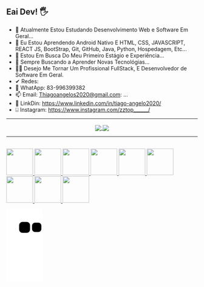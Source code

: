 ## Eai Dev! 🖐

- 🔭 Atualmente Estou Estudando Desenvolvimento Web e Software Em Geral...
- 🌱 Eu Estou Aprendendo Android Nativo E HTML, CSS, JAVASCRIPT, REACT JS, BootStrap, Git, GitHub, Java, Python, Hospedagem, Etc...
- 👯 Estou Em Busca Do Meu Primeiro Estágio e Experiência...
- 💬 Sempre Buscando a Aprender Novas Tecnológias...
- 👨‍🎓 Desejo Me Tornar Um Profissional FullStack, E Desenvolvedor de Software Em Geral.
- ✔ Redes:
- 📱 WhatApp: 83-996399382
- 📫 Email: Thiagoangelos2020@gmail.com: ...
- 🤵 LinkDin: https://www.linkedin.com/in/tiago-angelo2020/
- ⌻ Instagram: https://www.instagram.com/zztop______/

<hr>

<div align="center">
  <a href="https://github.com/ThiagoDevJunior">
  <img align='center' height="180em" src="https://github-readme-stats.vercel.app/api?username=ThiagoDevJunior&show_icons=true&theme=dark&include_all_commits=true&count_private=true"/>
  <img align="center" height="180em" src="https://github-readme-stats.vercel.app/api/top-langs/?username=ThiagoDevJunior&layout=compact&langs_count=7&theme=dark"/>
</div>

<hr>
 
<div style="display: inline_block"><br>
  <img width='70px' height='70px' src="https://cdn.jsdelivr.net/gh/devicons/devicon/icons/html5/html5-original.svg"/>
  <img width='70px' height='70px' src="https://cdn.jsdelivr.net/gh/devicons/devicon/icons/css3/css3-original.svg"/>
  <img width='70px' height='70px' src="https://cdn.jsdelivr.net/gh/devicons/devicon/icons/javascript/javascript-original.svg"/>
  <img width='70px' height='70px' src="https://cdn.jsdelivr.net/gh/devicons/devicon/icons/bootstrap/bootstrap-original-wordmark.svg"/>
  <img width='70px' height='70px' src="https://cdn.jsdelivr.net/gh/devicons/devicon/icons/git/git-original-wordmark.svg"/>
  <img width='70px' height='70px' src="https://cdn.jsdelivr.net/gh/devicons/devicon/icons/github/github-original-wordmark.svg"/>
  <img width='70px' height='70px' src="https://cdn.jsdelivr.net/gh/devicons/devicon/icons/java/java-original-wordmark.svg"/>
  <img width='70px' height='70px' src="https://cdn.jsdelivr.net/gh/devicons/devicon/icons/python/python-original-wordmark.svg"/>
  
  <img width='70px' height='70px' src="https://cdn-icons-png.flaticon.com/512/1183/1183672.png"/>

</div>
  
![Snake animation](https://github.com/rafaballerini/rafaballerini/blob/output/github-contribution-grid-snake.svg)
